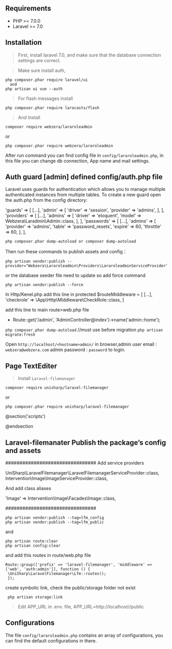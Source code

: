 Requirements
------------
 - PHP >= 7.0.0
 - Laravel >= 7.0

Installation
------------

> First, install laravel 7.0, and make sure that the database connection settings are correct.

> Make sure install auth,
```
php composer.phar require laravel/ui
  and
php artisan ui vue --auth
```

> For flash messages install
```
php composer.phar require laracasts/flash
```
> And Install
```
composer require webzera/lararoleadmin
```
or
```
php composer.phar require webzera/lararoleadmin
```
After run command you can find config file in `config/lararoleadmin.php`, in this file you can change db connection, App name and mail settings.

Auth guard [admin] defined config/auth.php file
-----------------------------------------------
Laravel uses guards for authentication which allows you to manage multiple authenticated instances from multiple tables. To create a new guard open the auth.php from the config directory:

'guards' => [
	[...],
	'admin' => [
            'driver' => 'session',
            'provider' => 'admins',
        ],
],
'providers' => [
	[...],
	'admins' => [
            'driver' => 'eloquent',
            'model' => Webzera\Laradmin\Admin::class,
        ],
],
'passwords' => [
        [...],
        'admins' => [
            'provider' => 'admins',
            'table' => 'password_resets',
            'expire' => 60,
            'throttle' => 60,
        ],
    ],

```
php composer.phar dump-autoload or composer dump-autoload
``` 

Then run these commands to publish assets and config：

```
php artisan vendor:publish --provider="Webzera\Lararoleadmin\Providers\LararoleadminServiceProvider"
```
or the database seeder file need to update so add force command
```
php artisan vendor:publish --force
```

In Http/Kenel.php add this line in
protected $routeMiddleware = [
	[...],
	'checkrole' => \App\Http\Middleware\CheckRole::class,
]

add this line to main route>web.php file

- Route::get('/admin', 'AdminController@index')->name('admin::home');

```php composer.phar dump-autoload``` //must use before migration
```php artisan migrate:fresh```


Open `http://localhost/<hostname>admin/` in browser,admin user email : `webzera@webzera.com`
admin password : `password` to login.


Page TextEditer
---------------
> Install ``` Laravel-filemanager ```
```
composer require unisharp/laravel-filemanager
```
or
```
php composer.phar require unisharp/laravel-filemanager
```

@section('scripts')
<script src="https://cdn.ckeditor.com/4.11.4/standard/ckeditor.js"></script>
<script>
var options = {
  // filebrowserImageBrowseUrl: '/laravel-filemanager?type=Images',
  filebrowserImageBrowseUrl: '/ruddra/public/laravel-filemanager?type=Images',
  filebrowserImageUploadUrl: '/ruddra/public/laravel-filemanager/upload?type=Images&_token={{csrf_field() }}',
  // filebrowserBrowseUrl: '/ruddra/public/laravel-filemanager?type=Files',
  // filebrowserUploadUrl: '/ruddra/public/laravel-filemanager/upload?type=Files&_token={{csrf_field() }}'
};
CKEDITOR.replace('page_content', options);
</script>
@endsection

Laravel-filemanater Publish the package’s config and assets
-----------------------------------------------------------

################################
Add service providers

 UniSharp\LaravelFilemanager\LaravelFilemanagerServiceProvider::class,
 Intervention\Image\ImageServiceProvider::class,

And add class aliases

 'Image' => Intervention\Image\Facades\Image::class,


################################

```
php artisan vendor:publish --tag=lfm_config
php artisan vendor:publish --tag=lfm_public
```
and
```
php artisan route:clear
php artisan config:clear
```
and add this routes in route/web.php file

```
Route::group(['prefix' => 'laravel-filemanager', 'middleware' => ['web', 'auth:admin']], function () {
 \UniSharp\LaravelFilemanager\Lfm::routes();
 });
 ```

create symbolic link, check the public/storage folder not exist

```
 php artisan storage:link
```
> Edit APP_URL in .env. file, APP_URL=http://localhost/<hostname>/public

Configurations
--------------
The file `config/lararoleadmin.php` contains an array of configurations, you can find the default configurations in there.
